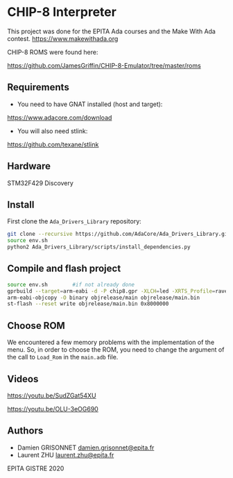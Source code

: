 # CHIP-8 Interpreter

This project was done for the EPITA Ada courses and the Make With Ada contest.
<https://www.makewithada.org>

CHIP-8 ROMS were found here:

<https://github.com/JamesGriffin/CHIP-8-Emulator/tree/master/roms>

## Requirements

* You need to have GNAT installed (host and target):

<https://www.adacore.com/download>

* You will also need stlink:

<https://github.com/texane/stlink>

## Hardware

STM32F429 Discovery

## Install

First clone the `Ada_Drivers_Library` repository:
```bash
git clone --recursive https://github.com/AdaCore/Ada_Drivers_Library.git
source env.sh
python2 Ada_Drivers_Library/scripts/install_dependencies.py
```

## Compile and flash project

```bash
source env.sh        #if not already done
gprbuild --target=arm-eabi -d -P chip8.gpr -XLCH=led -XRTS_Profile=ravenscar-sfp -XLOADER=ROM -XADL_BUILD_CHECKS=Disabled src/main.adb -largs -Wl,-Map=map.txt
arm-eabi-objcopy -O binary objrelease/main objrelease/main.bin
st-flash --reset write objrelease/main.bin 0x8000000
```

## Choose ROM

We encountered a few memory problems with the implementation of the menu. So,
in order to choose the ROM, you need to change the argument of the call to
`Load_Rom` in the `main.adb` file.

## Videos

<https://youtu.be/SudZGat54XU>

<https://youtu.be/OLU-3eOG690>

## Authors

* Damien GRISONNET       <damien.grisonnet@epita.fr>
* Laurent ZHU            <laurent.zhu@epita.fr>

EPITA GISTRE 2020
